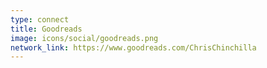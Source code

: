 ```yaml
---
type: connect
title: Goodreads
image: icons/social/goodreads.png
network_link: https://www.goodreads.com/ChrisChinchilla
---
```


